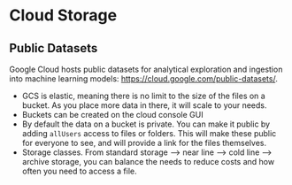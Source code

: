 # Cloud Storage

## Public Datasets
Google Cloud hosts public datasets for analytical exploration and ingestion into machine learning models: https://cloud.google.com/public-datasets/.

* GCS is elastic, meaning there is no limit to the size of the files on a bucket. As you place more data in there, it will scale to your needs.
* Buckets can be created on the cloud console GUI
* By default the data on a bucket is private. You can make it public by adding `allUsers` access to files or folders. This will make these public for everyone to see, and will provide a link for the files themselves.
* Storage classes. From standard storage —> near line —> cold line —> archive storage, you can balance the needs to reduce costs and how often you need to access a file.